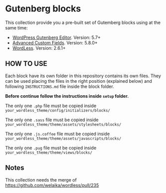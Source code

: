 
# Gutenberg blocks

This collection provide you a pre-built set of Gutemberg blocks using at the same time:
- [WordPress Gutenberg Editor](https://github.com/WordPress/gutenberg). Version: 5.7+
- [Advanced Custom Fields](https://github.com/AdvancedCustomFields/acf). Version: 5.8.0+
- [WordLess](https://github.com/welaika/wordless). Version: 2.6.1+

## HOW TO USE

Each block have its own folder in this repository contains its own files. They can be used placing the files in the right position (explained below) and following `INSTRUCTIONS.md` file inside the block folder.

**Before continue follow the instructions inside `setup` folder.**

The only one `.php` file must be copied inside `your_wordless_theme/config/initializers/blocks/`

The only one `.sass` file must be copied inside `your_wordless_theme/theme/assets/stylesheets/blocks/`

The only one `.js.coffee` file must be copied inside `your_wordless_theme/theme/assets/javascripts/blocks/`

The only one `.pug` file must be copied inside `your_wordless_theme/theme/views/blocks/`


## Notes

This collection needs the merge of https://github.com/welaika/wordless/pull/235
